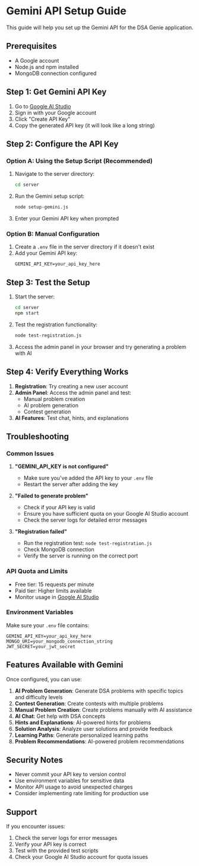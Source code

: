 # Gemini API Setup Guide

This guide will help you set up the Gemini API for the DSA Genie application.

## Prerequisites

- A Google account
- Node.js and npm installed
- MongoDB connection configured

## Step 1: Get Gemini API Key

1. Go to [Google AI Studio](https://makersuite.google.com/app/apikey)
2. Sign in with your Google account
3. Click "Create API Key"
4. Copy the generated API key (it will look like a long string)

## Step 2: Configure the API Key

### Option A: Using the Setup Script (Recommended)

1. Navigate to the server directory:
   ```bash
   cd server
   ```

2. Run the Gemini setup script:
   ```bash
   node setup-gemini.js
   ```

3. Enter your Gemini API key when prompted

### Option B: Manual Configuration

1. Create a `.env` file in the server directory if it doesn't exist
2. Add your Gemini API key:
   ```
   GEMINI_API_KEY=your_api_key_here
   ```

## Step 3: Test the Setup

1. Start the server:
   ```bash
   cd server
   npm start
   ```

2. Test the registration functionality:
   ```bash
   node test-registration.js
   ```

3. Access the admin panel in your browser and try generating a problem with AI

## Step 4: Verify Everything Works

1. **Registration**: Try creating a new user account
2. **Admin Panel**: Access the admin panel and test:
   - Manual problem creation
   - AI problem generation
   - Contest generation
3. **AI Features**: Test chat, hints, and explanations

## Troubleshooting

### Common Issues

1. **"GEMINI_API_KEY is not configured"**
   - Make sure you've added the API key to your `.env` file
   - Restart the server after adding the key

2. **"Failed to generate problem"**
   - Check if your API key is valid
   - Ensure you have sufficient quota on your Google AI Studio account
   - Check the server logs for detailed error messages

3. **"Registration failed"**
   - Run the registration test: `node test-registration.js`
   - Check MongoDB connection
   - Verify the server is running on the correct port

### API Quota and Limits

- Free tier: 15 requests per minute
- Paid tier: Higher limits available
- Monitor usage in [Google AI Studio](https://makersuite.google.com/app/apikey)

### Environment Variables

Make sure your `.env` file contains:
```
GEMINI_API_KEY=your_api_key_here
MONGO_URI=your_mongodb_connection_string
JWT_SECRET=your_jwt_secret
```

## Features Available with Gemini

Once configured, you can use:

1. **AI Problem Generation**: Generate DSA problems with specific topics and difficulty levels
2. **Contest Generation**: Create contests with multiple problems
3. **Manual Problem Creation**: Create problems manually with AI assistance
4. **AI Chat**: Get help with DSA concepts
5. **Hints and Explanations**: AI-powered hints for problems
6. **Solution Analysis**: Analyze user solutions and provide feedback
7. **Learning Paths**: Generate personalized learning paths
8. **Problem Recommendations**: AI-powered problem recommendations

## Security Notes

- Never commit your API key to version control
- Use environment variables for sensitive data
- Monitor API usage to avoid unexpected charges
- Consider implementing rate limiting for production use

## Support

If you encounter issues:

1. Check the server logs for error messages
2. Verify your API key is correct
3. Test with the provided test scripts
4. Check your Google AI Studio account for quota issues 